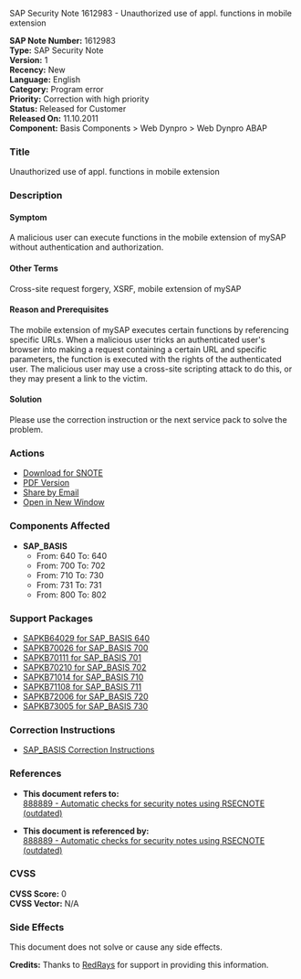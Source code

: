 SAP Security Note 1612983 - Unauthorized use of appl. functions in mobile extension

**SAP Note Number:** 1612983  
**Type:** SAP Security Note  
**Version:** 1  
**Recency:** New  
**Language:** English  
**Category:** Program error  
**Priority:** Correction with high priority  
**Status:** Released for Customer  
**Released On:** 11.10.2011  
**Component:** Basis Components > Web Dynpro > Web Dynpro ABAP

### **Title**
Unauthorized use of appl. functions in mobile extension

### **Description**

#### **Symptom**
A malicious user can execute functions in the mobile extension of mySAP without authentication and authorization.

#### **Other Terms**
Cross-site request forgery, XSRF, mobile extension of mySAP

#### **Reason and Prerequisites**
The mobile extension of mySAP executes certain functions by referencing specific URLs. When a malicious user tricks an authenticated user's browser into making a request containing a certain URL and specific parameters, the function is executed with the rights of the authenticated user. The malicious user may use a cross-site scripting attack to do this, or they may present a link to the victim.

#### **Solution**
Please use the correction instruction or the next service pack to solve the problem.

### **Actions**

- [Download for SNOTE](https://notesdownloads.sap.com/note/0040000009579152017)
- [PDF Version](https://userapps.support.sap.com/sap/support/sfm/notes/print/0001612983?language=en-US&token=D83C560B9C5F941A0E6AE816F9FEC852)
- [Share by Email](https://me.sap.com/notes/0001612983/share)
- [Open in New Window](https://me.sap.com/notes/0001612983)

### **Components Affected**

- **SAP_BASIS**  
  - From: 640 To: 640  
  - From: 700 To: 702  
  - From: 710 To: 730  
  - From: 731 To: 731  
  - From: 800 To: 802

### **Support Packages**

- [SAPKB64029 for SAP_BASIS 640](https://me.sap.com/supportpackage/SAPKB64029)
- [SAPKB70026 for SAP_BASIS 700](https://me.sap.com/supportpackage/SAPKB70026)
- [SAPKB70111 for SAP_BASIS 701](https://me.sap.com/supportpackage/SAPKB70111)
- [SAPKB70210 for SAP_BASIS 702](https://me.sap.com/supportpackage/SAPKB70210)
- [SAPKB71014 for SAP_BASIS 710](https://me.sap.com/supportpackage/SAPKB71014)
- [SAPKB71108 for SAP_BASIS 711](https://me.sap.com/supportpackage/SAPKB71108)
- [SAPKB72006 for SAP_BASIS 720](https://me.sap.com/supportpackage/SAPKB72006)
- [SAPKB73005 for SAP_BASIS 730](https://me.sap.com/supportpackage/SAPKB73005)

### **Correction Instructions**

- [SAP_BASIS Correction Instructions](https://me.sap.com/corrins/0001612983/41)

### **References**

- **This document refers to:**  
  [888889 - Automatic checks for security notes using RSECNOTE (outdated)](https://me.sap.com/notes/888889)

- **This document is referenced by:**  
  [888889 - Automatic checks for security notes using RSECNOTE (outdated)](https://me.sap.com/notes/888889)

### **CVSS**
**CVSS Score:** 0  
**CVSS Vector:** N/A

### **Side Effects**
This document does not solve or cause any side effects.

**Credits:** Thanks to [RedRays](https://redrays.io) for support in providing this information.